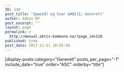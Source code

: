 ```yaml
---
ID: 110
post_title: 'Spøsmål og Svar &#8211; Generelt'
author: Admin WP
post_excerpt: ""
layout: page
permalink: >
  http://manual.aktiv-kommune.no/?page_id=110
published: true
post_date: 2017-11-11 18:55:59
---
```

[display-posts category="Generelt" posts_per_page="-1" include_date="true" order="ASC" orderby="title"]